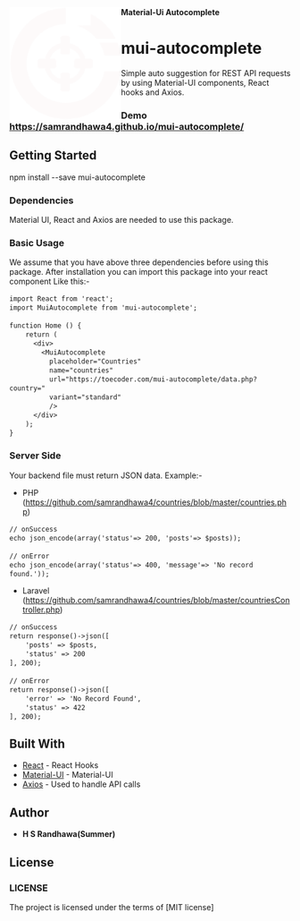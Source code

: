<img src='logo.svg' alt='logo' width='200px' align="left" />
<b align="left">Material-Ui Autocomplete</b>

# mui-autocomplete

Simple auto suggestion for REST API requests by using Material-UI components, React hooks and Axios.

### Demo https://samrandhawa4.github.io/mui-autocomplete/
## Getting Started

npm install --save mui-autocomplete

### Dependencies

Material UI, React and Axios are needed to use this package.


### Basic Usage

We assume that you have above three dependencies before using this package. After installation you can import this package into your react component Like this:-

```
import React from 'react';
import MuiAutocomplete from 'mui-autocomplete';

function Home () {
    return (
      <div>
        <MuiAutocomplete
          placeholder="Countries"
          name="countries"
          url="https://toecoder.com/mui-autocomplete/data.php?country="
          variant="standard"
          />
      </div>
    );
}

```
### Server Side
Your backend file must return JSON data.
Example:-
* PHP (https://github.com/samrandhawa4/countries/blob/master/countries.php)
```
// onSuccess
echo json_encode(array('status'=> 200, 'posts'=> $posts));

// onError
echo json_encode(array('status'=> 400, 'message'=> 'No record found.'));

```

* Laravel (https://github.com/samrandhawa4/countries/blob/master/countriesController.php)
```
// onSuccess
return response()->json([
    'posts' => $posts,
    'status' => 200
], 200);

// onError
return response()->json([
    'error' => 'No Record Found',
    'status' => 422
], 200);

```
## Built With

* [React](https://reactjs.org/docs/hooks-intro.html) - React Hooks
* [Material-UI](https://material-ui.com) - Material-UI
* [Axios](https://github.com/axios/axios) - Used to handle API calls

## Author

* **H S Randhawa(Summer)**

## License

### LICENSE

The project is licensed under the terms of [MIT license]
